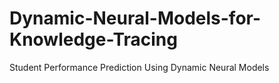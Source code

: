 # Dynamic-Neural-Models-for-Knowledge-Tracing
Student Performance Prediction Using Dynamic Neural Models
